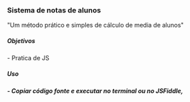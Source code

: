 <h3>Sistema de notas de alunos</h3>
<p>"Um método prático e simples de cálculo de media de alunos"</p>

<h5>Objetivos</h5>
- Pratica de JS

<h5>Uso<h5>
- Copiar código fonte e executar no terminal ou no JSFiddle,